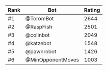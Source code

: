 Rank|Bot|Rating
---|---|---
#1|@ToromBot|2644
#2|@RaspFish|2501
#3|@colinbot|2049
#4|@katzebot|1548
#5|@pawnrobot|1426
#6|@MinOpponentMoves|1003
